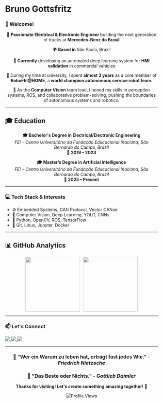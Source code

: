 # Bruno Gottsfritz
### 👋 Welcome!

<div align="center">
  
🚀 **Passionate Electrical & Electronic Engineer** building the next generation of trucks at **Mercedes-Benz do Brasil**

🌍 **Based in** São Paulo, Brazil

🧠 **Currently** developing an automated deep learning system for **HMI validation** in commercial vehicles

🦾 During my time at university, I spent **almost 3 years** as a core member of **RoboFEI@HOME**, a **world champion autonomous service robot team**.  

🚀 As the **Computer Vision** team lead, I honed my skills in perception systems, ROS, and collaborative problem-solving, pushing the boundaries of autonomous systems and robotics.

</div>

---

## 🎓 **Education**

<div align="center">
  
**🎓 Bachelor's Degree in Electrical/Electronic Engineering**  
*FEI – Centro Universitário da Fundação Educacional Inaciana, São Bernardo do Campo, Brazil*  
📅 **2019 – 2023**

**🎓 Master’s Degree in Artificial Intelligence**  
*FEI – Centro Universitário da Fundação Educacional Inaciana, São Bernardo do Campo, Brazil*  
📅 **2025 – Present**

</div>

---

### 💻 Tech Stack & Interests

- ⚙️ Embedded Systems, CAN Protocol, Vector CANoe
- 🤖 Computer Vision, Deep Learning, YOLO, CNNs
- 🐍 Python, OpenCV, ROS, TensorFlow
- 🔧 Git, Linux, Jupyter, Docker

---

## 📊 **GitHub Analytics**

<div align="center" style="display: flex; flex-wrap: wrap; justify-content: center; gap: 10px;">

  <img height="180em" src="https://github-readme-stats.vercel.app/api/top-langs/?username=bruno-gs&layout=compact&langs_count=8&theme=tokyonight"/>
  
  <img height="180em" src="https://streak-stats.demolab.com?user=bruno-gs&theme=tokyonight&border_radius=10"/>

</div>

---

### 📫 Let's Connect

<div>
  <a href="https://instagram.com/brunogottsfritz" target="_blank">
    <img src="https://img.shields.io/badge/-Instagram-%23E4405F?style=for-the-badge&logo=instagram&logoColor=white">
  </a>
  <a href="mailto:bgottsfritz@gmail.com" target="_blank">
    <img src="https://img.shields.io/badge/-Gmail-%23333?style=for-the-badge&logo=gmail&logoColor=white">
  </a>
  <a href="https://www.linkedin.com/in/bruno-gottsfritz/" target="_blank">
    <img src="https://img.shields.io/badge/-LinkedIn-%230077B5?style=for-the-badge&logo=linkedin&logoColor=white">
  </a>
</div>

---

<div align="center">
  
### 💭 **"Wer ein Warum zu leben hat, erträgt fast jedes Wie."** - *Friedrich Nietzsche*
### 💬 **"Das Beste oder Nichts."** - *Gottlieb Daimler*

**Thanks for visiting! Let's create something amazing together! 🚀**

![Profile Views](https://komarev.com/ghpvc/?username=bruno-gs&color=blueviolet&style=flat-square&label=Profile+Views)

</div>


